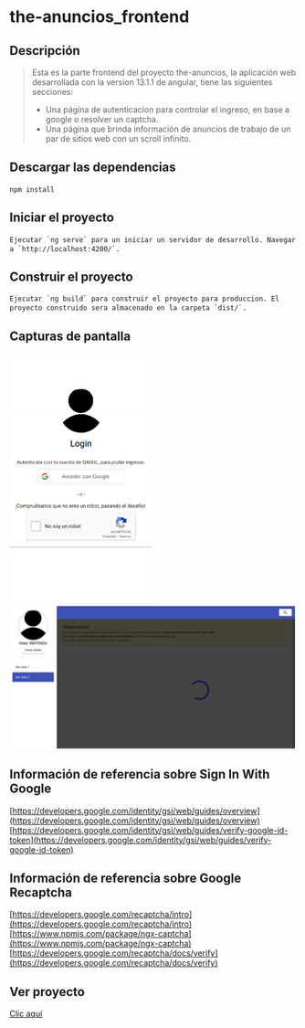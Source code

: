 # the-anuncios_frontend




## Descripción
> Esta es la parte frontend del proyecto the-anuncios, la aplicación web desarrollada con la version 13.1.1 de angular, tiene las siguientes secciones:
> * Una página de autenticacion para controlar el ingreso, en base a google o resolver un captcha.
> * Una página que brinda información de anuncios de trabajo de un par de sitios web con un scroll infinito.


## Descargar las dependencias
```
npm install
```

## Iniciar el proyecto
```
Ejecutar `ng serve` para un iniciar un servidor de desarrollo. Navegar a `http://localhost:4200/`.
```

## Construir el proyecto
```
Ejecutar `ng build` para construir el proyecto para produccion. El proyecto construido sera almacenado en la carpeta `dist/`.
```

## Capturas de pantalla
<img src="The-anuncios-1.png" width="250px"><br>
<img src="The-anuncios-2.png" width="500px"><br>


## Información de referencia sobre Sign In With Google 

[https://developers.google.com/identity/gsi/web/guides/overview](https://developers.google.com/identity/gsi/web/guides/overview)<br/>
[https://developers.google.com/identity/gsi/web/guides/verify-google-id-token](https://developers.google.com/identity/gsi/web/guides/verify-google-id-token)<br/>


## Información de referencia sobre Google Recaptcha

[https://developers.google.com/recaptcha/intro](https://developers.google.com/recaptcha/intro)<br/>
[https://www.npmjs.com/package/ngx-captcha](https://www.npmjs.com/package/ngx-captcha)<br/>
[https://developers.google.com/recaptcha/docs/verify](https://developers.google.com/recaptcha/docs/verify)<br/>



## Ver proyecto

[Clic aquí](https://the-anuncios.herokuapp.com)



